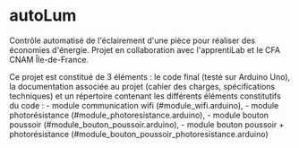 # autoLum

Contrôle automatisé de l'éclairement d'une pièce pour réaliser des économies d'énergie.
Projet en collaboration avec l'apprentiLab et le CFA CNAM Île-de-France.

Ce projet est constitué de 3 éléments : le code final (testé sur Arduino Uno), la documentation associée au projet (cahier des charges, spécifications techniques) et un répertoire contenant les différents éléments constitutifs du code :
    - module communication wifi (#module_wifi.arduino),
    - module photorésistance (#module_photoresistance.arduino),
    - module bouton poussoir (#module_bouton_poussoir.arduino),
    - module bouton poussoir + photorésistance (#module_bouton_poussoir_photoresistance.arduino)
